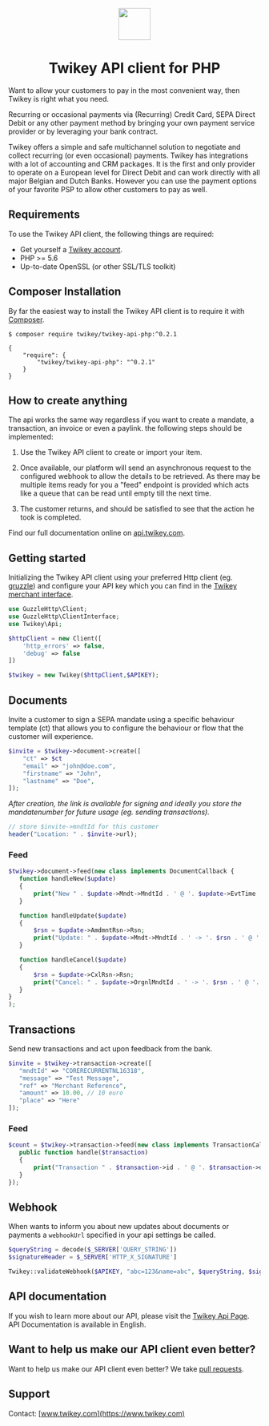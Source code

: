 <p align="center">
  <img src="https://cdn.twikey.com/img/logo.png" height="64"/>
</p>
<h1 align="center">Twikey API client for PHP</h1>

Want to allow your customers to pay in the most convenient way, then Twikey is right what you need.

Recurring or occasional payments via (Recurring) Credit Card, SEPA Direct Debit or any other payment method by bringing 
your own payment service provider or by leveraging your bank contract.

Twikey offers a simple and safe multichannel solution to negotiate and collect recurring (or even occasional) payments.
Twikey has integrations with a lot of accounting and CRM packages. It is the first and only provider to operate on a
European level for Direct Debit and can work directly with all major Belgian and Dutch Banks. However you can use the
payment options of your favorite PSP to allow other customers to pay as well.

## Requirements ##

To use the Twikey API client, the following things are required:

+ Get yourself a [Twikey account](https://www.twikey.com).
+ PHP >= 5.6
+ Up-to-date OpenSSL (or other SSL/TLS toolkit)

## Composer Installation ##

By far the easiest way to install the Twikey API client is to require it
with [Composer](http://getcomposer.org/doc/00-intro.md).

    $ composer require twikey/twikey-api-php:^0.2.1

    {
        "require": {
            "twikey/twikey-api-php": "^0.2.1"
        }
    }

## How to create anything ##

The api works the same way regardless if you want to create a mandate, a transaction, an invoice or even a paylink.
the following steps should be implemented:

1. Use the Twikey API client to create or import your item.

2. Once available, our platform will send an asynchronous request to the configured webhook
   to allow the details to be retrieved. As there may be multiple items ready for you a "feed" endpoint is provided
   which acts like a queue that can be read until empty till the next time.

3. The customer returns, and should be satisfied to see that the action he took is completed.

Find our full documentation online on [api.twikey.com](https://api.twikey.com).

## Getting started ##

Initializing the Twikey API client using your preferred Http client (eg. [gruzzle](https://docs.guzzlephp.org/en/stable/)) 
and configure your API key which you can find in the [Twikey merchant interface](https://www.twikey.com).

```php
use GuzzleHttp\Client;
use GuzzleHttp\ClientInterface;
use Twikey\Api;

$httpClient = new Client([
    'http_errors' => false,
    'debug' => false
])

$twikey = new Twikey($httpClient,$APIKEY);
``` 

## Documents

Invite a customer to sign a SEPA mandate using a specific behaviour template (ct) that allows you to configure 
the behaviour or flow that the customer will experience.

```php
$invite = $twikey->document->create([
    "ct" => $ct
    "email" => "john@doe.com",
    "firstname" => "John",
    "lastname" => "Doe",
]);
```

_After creation, the link is available for signing and ideally you store the mandatenumber for future usage (eg. sending transactions)._

```php
// store $invite->mndtId for this customer
header("Location: " . $invite->url);
```

### Feed

```php 
$twikey->document->feed(new class implements DocumentCallback {
   function handleNew($update)
   {
       print("New " . $update->Mndt->MndtId . ' @ '. $update->EvtTime . "\n");
   }

   function handleUpdate($update)
   {
       $rsn = $update->AmdmntRsn->Rsn;
       print("Update: " . $update->Mndt->MndtId . ' -> '. $rsn . ' @ '. $update->EvtTime . "\n");
   }

   function handleCancel($update)
   {
       $rsn = $update->CxlRsn->Rsn;
       print("Cancel: " . $update->OrgnlMndtId . ' -> '. $rsn . ' @ '. $update->EvtTime . "\n");
   }
}
);
```

## Transactions

Send new transactions and act upon feedback from the bank.

```php
$invite = $twikey->transaction->create([
   "mndtId" => "CORERECURRENTNL16318",
   "message" => "Test Message",
   "ref" => "Merchant Reference",
   "amount" => 10.00, // 10 euro
   "place" => "Here"
]);
```

### Feed

```php 
$count = $twikey->transaction->feed(new class implements TransactionCallback{
   public function handle($transaction)
   {
       print("Transaction " . $transaction->id . ' @ '. $transaction->date . ' has '. $transaction->state . "\n");
   }
});
```

## Webhook ##

When wants to inform you about new updates about documents or payments a `webhookUrl` specified in your api settings be called.  

```php
$queryString = decode($_SERVER['QUERY_STRING'])
$signatureHeader = $_SERVER['HTTP_X_SIGNATURE']

Twikey::validateWebhook($APIKEY, "abc=123&name=abc", $queryString, $signatureHeader)

```

## API documentation ##

If you wish to learn more about our API, please visit the [Twikey Api Page](https://api.twikey.com).
API Documentation is available in English.

## Want to help us make our API client even better? ##

Want to help us make our API client even better? We
take [pull requests](https://github.com/twikey/twikey-api-php/pulls). 

## Support ##

Contact: [www.twikey.com](https://www.twikey.com)
